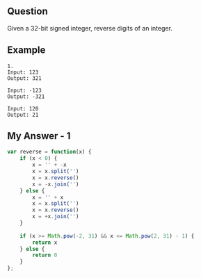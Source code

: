 ## Question
Given a 32-bit signed integer, reverse digits of an integer.

## Example
```
1.
Input: 123
Output: 321

Input: -123
Output: -321

Input: 120
Output: 21

```

## My Answer - 1
```javascript
var reverse = function(x) {
    if (x < 0) {
        x = '' + -x
        x = x.split('')
        x = x.reverse()
        x = -x.join('')
    } else {
        x = '' + x
        x = x.split('')
        x = x.reverse()
        x = +x.join('')
    }
    
    if (x >= Math.pow(-2, 31) && x <= Math.pow(2, 31) - 1) {
        return x
    } else {
        return 0
    }
};
```